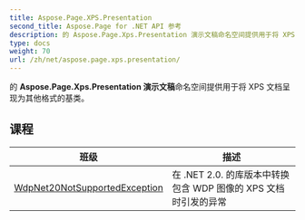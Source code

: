 ```yaml
---
title: Aspose.Page.XPS.Presentation
second_title: Aspose.Page for .NET API 参考
description: 的 Aspose.Page.Xps.Presentation 演示文稿命名空间提供用于将 XPS 文档呈现为其他格式的基类
type: docs
weight: 70
url: /zh/net/aspose.page.xps.presentation/
---
```

的 **Aspose.Page.Xps.Presentation 演示文稿**命名空间提供用于将 XPS 文档呈现为其他格式的基类。

## 课程

| 班级 | 描述 |
| --- | --- |
| [WdpNet20NotSupportedException](./wdpnet20notsupportedexception/) | 在 .NET 2.0. 的库版本中转换包含 WDP 图像的 XPS 文档时引发的异常 |


